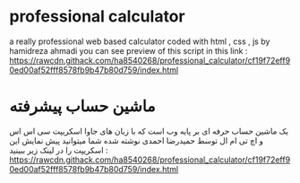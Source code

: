 # professional calculator
a really professional web based calculator coded with html , css , js by hamidreza ahmadi
you can see preview of this script in this link :
https://rawcdn.githack.com/ha8540268/professional_calculator/cf19f72eff90ed00af52fff8578fb9b47b80d759/index.html

# ماشین حساب پیشرفته
یک ماشین حساب حرفه ای بر پایه وب است که با زبان های جاوا اسکریپت سی اس اس و اچ تی ام ال توسط حمیدرضا احمدی نوشته شده شما میتوانید پیش نمایش این اسکریپت را در لینک زیر ببینید : 
https://rawcdn.githack.com/ha8540268/professional_calculator/cf19f72eff90ed00af52fff8578fb9b47b80d759/index.html
